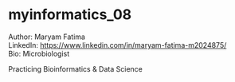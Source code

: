 # myinformatics_08
Author: Maryam Fatima <br>
LinkedIn: https://www.linkedin.com/in/maryam-fatima-m2024875/ <br>
Bio: Microbiologist

Practicing Bioinformatics &amp; Data Science
